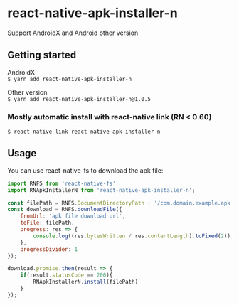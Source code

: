 
# react-native-apk-installer-n

Support AndroidX and Android other version

## Getting started

AndroidX  
`$ yarn add react-native-apk-installer-n`

Other version  
`$ yarn add react-native-apk-installer-n@1.0.5`


### Mostly automatic install with react-native link (RN < 0.60)

`$ react-native link react-native-apk-installer-n`

## Usage

You can use react-native-fs to download the apk file:

```javascript
import RNFS from 'react-native-fs'
import RNApkInstallerN from 'react-native-apk-installer-n';

const filePath = RNFS.DocumentDirectoryPath + '/com.domain.example.apk';
const download = RNFS.downloadFile({
    fromUrl: 'apk file download url',
    toFile: filePath,
    progress: res => {
        console.log((res.bytesWritten / res.contentLength).toFixed(2));
    },
    progressDivider: 1
});

download.promise.then(result => {
    if(result.statusCode == 200){
        RNApkInstallerN.install(filePath)
    }
});
```
